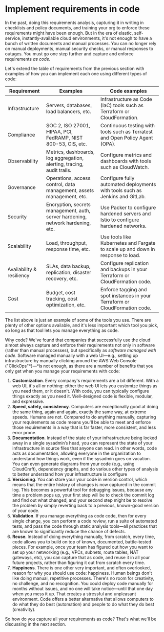 # Implement requirements in code

In the past, doing this requirements analysis, capturing it in writing in checklists and policy documents, and training
your org to enforce these requirements might have been enough. But in the era of elastic, self-service,
instantly-available cloud environments, it's not enough to have a bunch of written documents and manual processes. You
can no longer rely on manual deployments, manual security checks, or manual responses to outages. You must go one step
further and capture and enforce requirements *as code*.

Let's extend the table of requirements from the previous section with examples of how you can implement each one using
different types of code:

| Requirement               | Examples                                                                        | Code examples                                                                      |
|---------------------------|---------------------------------------------------------------------------------|------------------------------------------------------------------------------------|
| Infrastructure            | Servers, databases, load balancers, etc.                                        | Infrastructure as Code (IaC) tools such as Terraform or CloudFormation.            |
| Compliance                | SOC 2, ISO 27001, HIPAA, PCI, FedRAMP, NIST 800-53, CIS, etc.                   | Continuous testing with tools such as Terratest and Open Policy Agent (OPA).       |
| Observability             | Metrics, dashboards, log aggregation, alerting, tracing, audit trails.          | Configure metrics and dashboards with tools such as CloudWatch.                    |
| Governance                | Operations, access control, data management, assets management, etc.            | Configure fully automated deployments with tools such as Jenkins and GitLab.       |
| Security                  | Encryption, secrets management, auth, server hardening, network hardening, etc. | Use Packer to configure hardened servers and Istio to configure hardened networks. |
| Scalability               | Load, throughput, response time, etc.                                           | Use tools like Kubernetes and Fargate to scale up and down in response to load.    |
| Availability & resiliency | SLAs, data backup, replication, disaster recovery, etc.                         | Configure replication and backups in your Terraform or CloudFormation code.        |
| Cost                      | Budget, cost tracking, cost optimization, etc.                                  | Enforce tagging and spot instances in your Terraform or CloudFormation code.       |

The list above is just an example of some of the tools you use. There are plenty of other options available, and it's
less important which tool you pick, so long as that tool lets you manage everything as code.

Why code? We've found that companies that successfully use the cloud almost always capture and enforce their
requirements not only in software (rather than manual processes), but specifically as *software managed with code*.
Software managed manually with a web UI—e.g., setting up infrastructure by manually clicking around the AWS Web Console
("ClickOps"*)—*is not enough, as there are a number of benefits that you only get when you manage your requirements with
code:

1. **Customization**. Every company's requirements are a bit different. With a web UI, it's all or nothing: either the web UI lets you customize things as you need them, or it doesn't. With code, you can typically configure things exactly as you need it. Well-designed code is flexible, modular, and expressive.
2. **Speed, safety, consistency**. Computers are exceptionally good at doing the same thing, again and again, exactly the same way, at extreme speeds. Humans are not. Compared to do anything manually, capturing your requirements as code means you'll be able to meet and enforce those requirements in a way that is far faster, more consistent, and less error prone.
3. **Documentation**. Instead of the state of your infrastructure being locked away in a single sysadmin’s head, you can represent the state of your infrastructure in source files that
   anyone can read. In other words, code acts as documentation, allowing everyone
   in the organization to understand how things work, even if the sysadmin goes on
   vacation. You can even generate diagrams from your code (e.g., using CloudCraft), dependency graphs, and do various other types of analysis to better understand how your infrastructure is configure
4. **Versioning**. You can store your your code in version control, which means that the
   entire history of changes is now captured in the commit log. This becomes a powerful tool for debugging issues, because any time a problem pops up, your first step will be to check the commit log and find out what changed, and your second step might be to resolve the problem by simply reverting back to a previous, known-good version of your code.
5. **Validation**. If you manage everything as code code, then for every single change, you can perform a code review, run a suite of automated tests, and pass the code through static analysis tools—all practices that are known to significantly reduce the chance of defects.
6. **Reuse**. Instead of doing everything manually, from scratch, every time, code allows you to build on top of known, documented, battle-tested pieces. For example, once your team has figured out how you want to set up your networking (e.g., VPCs, subnets, route tables, NAT gateways, etc), you can capture that as code, and reuse it in all your future projects, rather than figuring it out from scratch every time.
7. **Happiness**. There is one other very important, and often overlooked, reason for why you
   should use code: happiness. Human beings don't like doing manual, repetitive processes. There's no room for creativity, no challenge, and no recognition. You could deploy code manually for months without issues, and no one will take notice—until that one day when you mess it up. That creates a stressful and unpleasant environment. Code offers a better alternative that allows computers to do what they do best (automation) and people to do what they do best (creativity).

So how do you capture all your requirements as code? That's what we'll be discussing in the next section.


<!-- ##DOCS-SOURCER-START
{"sourcePlugin":"Local File Copier","hash":"3c355f54e31c276c22a346614787d873"}
##DOCS-SOURCER-END -->
